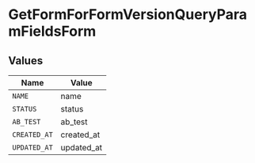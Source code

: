 # GetFormForFormVersionQueryParamFieldsForm


## Values

| Name         | Value        |
| ------------ | ------------ |
| `NAME`       | name         |
| `STATUS`     | status       |
| `AB_TEST`    | ab_test      |
| `CREATED_AT` | created_at   |
| `UPDATED_AT` | updated_at   |